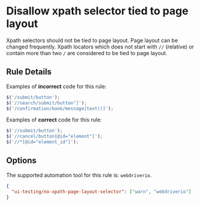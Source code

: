 # Disallow xpath selector tied to page layout

Xpath selectors should not be tied to page layout. Page layout can be changed frequently. Xpath locators which does not start with `//` (relative) or contain more than two `/` are considered to be tied to page layout.

## Rule Details

Examples of **incorrect** code for this rule:

```js
$('/submit/button');
$('//search/submit/button"]');
$('/confirmation/book/message[text()]');
```

Examples of **correct** code for this rule:

```js
$('//submit/button');
$('//cancel/button[@id="element"]');
$('//*[@id="element_id"]');
```

## Options

The supported automation tool for this rule is: `webdriverio`.

```json
{
  "ui-testing/no-xpath-page-layout-selector": ["warn", "webdriverio"]
}
```
